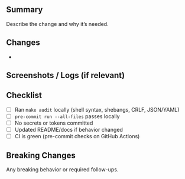 ## Summary

Describe the change and why it’s needed.

## Changes

-

## Screenshots / Logs (if relevant)

## Checklist

- [ ] Ran `make audit` locally (shell syntax, shebangs, CRLF, JSON/YAML)
- [ ] `pre-commit run --all-files` passes locally
- [ ] No secrets or tokens committed
- [ ] Updated README/docs if behavior changed
- [ ] CI is green (pre-commit checks on GitHub Actions)

## Breaking Changes

Any breaking behavior or required follow-ups.
